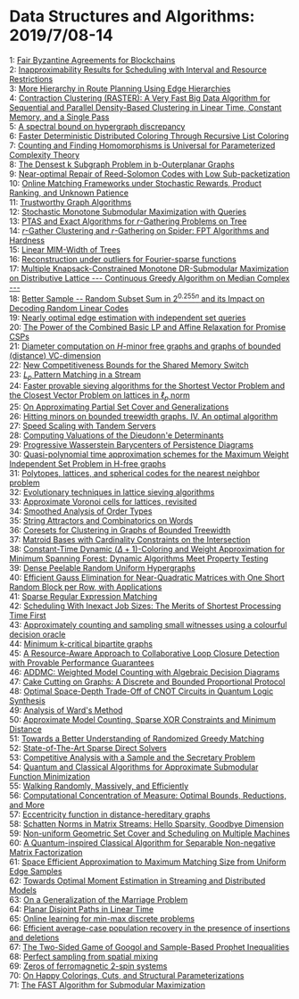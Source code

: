 # Data Structures and Algorithms: 2019/7/08-14  
1: [Fair Byzantine Agreements for Blockchains](https://doi.org/10.48550/arXiv.1907.03437)  
2: [Inapproximability Results for Scheduling with Interval and Resource  Restrictions](https://doi.org/10.48550/arXiv.1907.03526)  
3: [More Hierarchy in Route Planning Using Edge Hierarchies](https://doi.org/10.48550/arXiv.1907.03535)  
4: [Contraction Clustering (RASTER): A Very Fast Big Data Algorithm for  Sequential and Parallel Density-Based Clustering in Linear Time, Constant  Memory, and a Single Pass](https://doi.org/10.48550/arXiv.1907.03620)  
5: [A spectral bound on hypergraph discrepancy](https://doi.org/10.48550/arXiv.1907.04117)  
6: [Faster Deterministic Distributed Coloring Through Recursive List  Coloring](https://doi.org/10.48550/arXiv.1907.03797)  
7: [Counting and Finding Homomorphisms is Universal for Parameterized  Complexity Theory](https://doi.org/10.48550/arXiv.1907.03850)  
8: [The Densest k Subgraph Problem in b-Outerplanar Graphs](https://doi.org/10.48550/arXiv.1907.03863)  
9: [Near-optimal Repair of Reed-Solomon Codes with Low Sub-packetization](https://doi.org/10.48550/arXiv.1907.03931)  
10: [Online Matching Frameworks under Stochastic Rewards, Product Ranking,  and Unknown Patience](https://doi.org/10.48550/arXiv.1907.03963)  
11: [Trustworthy Graph Algorithms](https://doi.org/10.48550/arXiv.1907.04065)  
12: [Stochastic Monotone Submodular Maximization with Queries](https://doi.org/10.48550/arXiv.1907.04083)  
13: [PTAS and Exact Algorithms for $r$-Gathering Problems on Tree](https://doi.org/10.48550/arXiv.1907.04087)  
14: [$r$-Gather Clustering and $r$-Gathering on Spider: FPT Algorithms and  Hardness](https://doi.org/10.48550/arXiv.1907.04088)  
15: [Linear MIM-Width of Trees](https://doi.org/10.48550/arXiv.1907.04132)  
16: [Reconstruction under outliers for Fourier-sparse functions](https://doi.org/10.48550/arXiv.1907.04274)  
17: [Multiple Knapsack-Constrained Monotone DR-Submodular Maximization on  Distributive Lattice --- Continuous Greedy Algorithm on Median Complex ---](https://doi.org/10.48550/arXiv.1907.04279)  
18: [Better Sample -- Random Subset Sum in $2^{0.255n}$ and its Impact on  Decoding Random Linear Codes](https://doi.org/10.48550/arXiv.1907.04295)  
19: [Nearly optimal edge estimation with independent set queries](https://doi.org/10.48550/arXiv.1907.04381)  
20: [The Power of the Combined Basic LP and Affine Relaxation for Promise  CSPs](https://doi.org/10.48550/arXiv.1907.04383)  
21: [Diameter computation on $H$-minor free graphs and graphs of bounded  (distance) VC-dimension](https://doi.org/10.48550/arXiv.1907.04385)  
22: [New Competitiveness Bounds for the Shared Memory Switch](https://doi.org/10.48550/arXiv.1907.04399)  
23: [$L_p$ Pattern Matching in a Stream](https://doi.org/10.48550/arXiv.1907.04405)  
24: [Faster provable sieving algorithms for the Shortest Vector Problem and  the Closest Vector Problem on lattices in $\ell_p$ norm](https://doi.org/10.48550/arXiv.1907.04406)  
25: [On Approximating Partial Set Cover and Generalizations](https://doi.org/10.48550/arXiv.1907.04413)  
26: [Hitting minors on bounded treewidth graphs. IV. An optimal algorithm](https://doi.org/10.48550/arXiv.1907.04442)  
27: [Speed Scaling with Tandem Servers](https://doi.org/10.48550/arXiv.1907.04498)  
28: [Computing Valuations of the Dieudonn\'e Determinants](https://doi.org/10.48550/arXiv.1907.04512)  
29: [Progressive Wasserstein Barycenters of Persistence Diagrams](https://doi.org/10.48550/arXiv.1907.04565)  
30: [Quasi-polynomial time approximation schemes for the Maximum Weight  Independent Set Problem in H-free graphs](https://doi.org/10.48550/arXiv.1907.04585)  
31: [Polytopes, lattices, and spherical codes for the nearest neighbor  problem](https://doi.org/10.48550/arXiv.1907.04628)  
32: [Evolutionary techniques in lattice sieving algorithms](https://doi.org/10.48550/arXiv.1907.04629)  
33: [Approximate Voronoi cells for lattices, revisited](https://doi.org/10.48550/arXiv.1907.04630)  
34: [Smoothed Analysis of Order Types](https://doi.org/10.48550/arXiv.1907.04645)  
35: [String Attractors and Combinatorics on Words](https://doi.org/10.48550/arXiv.1907.04660)  
36: [Coresets for Clustering in Graphs of Bounded Treewidth](https://doi.org/10.48550/arXiv.1907.04733)  
37: [Matroid Bases with Cardinality Constraints on the Intersection](https://doi.org/10.48550/arXiv.1907.04741)  
38: [Constant-Time Dynamic $(\Delta+1)$-Coloring and Weight Approximation for  Minimum Spanning Forest: Dynamic Algorithms Meet Property Testing](https://doi.org/10.48550/arXiv.1907.04745)  
39: [Dense Peelable Random Uniform Hypergraphs](https://doi.org/10.48550/arXiv.1907.04749)  
40: [Efficient Gauss Elimination for Near-Quadratic Matrices with One Short  Random Block per Row, with Applications](https://doi.org/10.48550/arXiv.1907.04750)  
41: [Sparse Regular Expression Matching](https://doi.org/10.48550/arXiv.1907.04752)  
42: [Scheduling With Inexact Job Sizes: The Merits of Shortest Processing  Time First](https://doi.org/10.48550/arXiv.1907.04824)  
43: [Approximately counting and sampling small witnesses using a colourful  decision oracle](https://doi.org/10.48550/arXiv.1907.04826)  
44: [Minimum k-critical bipartite graphs](https://doi.org/10.48550/arXiv.1907.04844)  
45: [A Resource-Aware Approach to Collaborative Loop Closure Detection with  Provable Performance Guarantees](https://doi.org/10.48550/arXiv.1907.04904)  
46: [ADDMC: Weighted Model Counting with Algebraic Decision Diagrams](https://doi.org/10.48550/arXiv.1907.05000)  
47: [Cake Cutting on Graphs: A Discrete and Bounded Proportional Protocol](https://doi.org/10.48550/arXiv.1907.05083)  
48: [Optimal Space-Depth Trade-Off of CNOT Circuits in Quantum Logic  Synthesis](https://doi.org/10.48550/arXiv.1907.05087)  
49: [Analysis of Ward's Method](https://doi.org/10.48550/arXiv.1907.05094)  
50: [Approximate Model Counting, Sparse XOR Constraints and Minimum Distance](https://doi.org/10.48550/arXiv.1907.05121)  
51: [Towards a Better Understanding of Randomized Greedy Matching](https://doi.org/10.48550/arXiv.1907.05135)  
52: [State-of-The-Art Sparse Direct Solvers](https://doi.org/10.48550/arXiv.1907.05309)  
53: [Competitive Analysis with a Sample and the Secretary Problem](https://doi.org/10.48550/arXiv.1907.05350)  
54: [Quantum and Classical Algorithms for Approximate Submodular Function  Minimization](https://doi.org/10.48550/arXiv.1907.05378)  
55: [Walking Randomly, Massively, and Efficiently](https://doi.org/10.48550/arXiv.1907.05391)  
56: [Computational Concentration of Measure: Optimal Bounds, Reductions, and  More](https://doi.org/10.48550/arXiv.1907.05401)  
57: [Eccentricity function in distance-hereditary graphs](https://doi.org/10.48550/arXiv.1907.05445)  
58: [Schatten Norms in Matrix Streams: Hello Sparsity, Goodbye Dimension](https://doi.org/10.48550/arXiv.1907.05457)  
59: [Non-uniform Geometric Set Cover and Scheduling on Multiple Machines](https://doi.org/10.48550/arXiv.1907.05473)  
60: [A Quantum-inspired Classical Algorithm for Separable Non-negative Matrix  Factorization](https://doi.org/10.48550/arXiv.1907.05568)  
61: [Space Efficient Approximation to Maximum Matching Size from Uniform Edge  Samples](https://doi.org/10.48550/arXiv.1907.05725)  
62: [Towards Optimal Moment Estimation in Streaming and Distributed Models](https://doi.org/10.48550/arXiv.1907.05816)  
63: [On a Generalization of the Marriage Problem](https://doi.org/10.48550/arXiv.1907.05870)  
64: [Planar Disjoint Paths in Linear Time](https://doi.org/10.48550/arXiv.1907.05940)  
65: [Online learning for min-max discrete problems](https://doi.org/10.48550/arXiv.1907.05944)  
66: [Efficient average-case population recovery in the presence of insertions  and deletions](https://doi.org/10.48550/arXiv.1907.05964)  
67: [The Two-Sided Game of Googol and Sample-Based Prophet Inequalities](https://doi.org/10.48550/arXiv.1907.06001)  
68: [Perfect sampling from spatial mixing](https://doi.org/10.48550/arXiv.1907.06033)  
69: [Zeros of ferromagnetic 2-spin systems](https://doi.org/10.48550/arXiv.1907.06156)  
70: [On Happy Colorings, Cuts, and Structural Parameterizations](https://doi.org/10.48550/arXiv.1907.06172)  
71: [The FAST Algorithm for Submodular Maximization](https://doi.org/10.48550/arXiv.1907.06173)  
